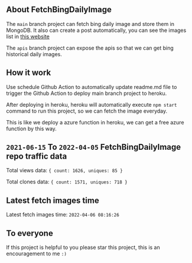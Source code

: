 ## About FetchBingDailyImage

The `main` branch project can fetch bing daily image and store them in MongoDB.
It also can create a post automatically, you can see the images list in [this website](https://oursalbum.netlify.app)

The `apis` branch project can expose the apis so that we can get bing historical daily images.

## How it work

Use schedule Github Action to automatically update readme.md file to trigger the Github Action to deploy main branch project to heroku.

After deploying in heroku, heroku will automatically execute `npm start` command to run this project, so we can fetch the image everyday.

This is like we deploy a azure function in heroku, we can get a free azure function by this way.

## `2021-06-15` To `2022-04-05` FetchBingDailyImage repo traffic data

Total views data: `{ count: 1626, uniques: 85 }`

Total clones data: `{ count: 1571, uniques: 718 }`

## Latest fetch images time

Latest fetch images time: `2022-04-06 08:16:26`

## To everyone

If this project is helpful to you please star this project, this is an encouragement to me `:)`



